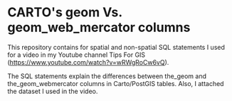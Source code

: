 # CARTO's geom Vs. geom_web_mercator columns


This repository contains for spatial and non-spatial SQL statements I used for a video in my Youtube channel Tips For GIS (https://www.youtube.com/watch?v=wRWgRoCw6vQ). 

The SQL statements explain the differences between the_geom and the_geom_webmercator columns in Carto/PostGIS tables. Also, I attached the dataset I used in the video.
